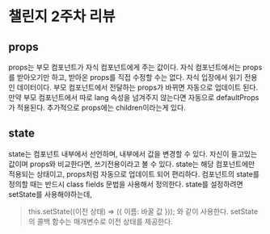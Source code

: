 # 챌린지 2주차 리뷰

## props
props는 부모 컴포넌트가 자식 컴포넌트에게 주는 값이다. 자식 컴포넌트에서는 props를 받아오기만 하고, 받아온 props를 직접 수정할 수는 없다. 자식 입장에서 읽기 전용인 데이터이다.
부모 컴포넌트에서 전달하는 props가 바뀌면 자동으로 업데이트 된다.
만약 부모 컴포넌트에서 따로 lang 속성을 넘겨주지 않는다면 자동으로 defaultProps가 적용된다.
추가적으로 props에는 children이라는게 있다.

## state
state는 컴포넌트 내부에서 선언하며, 내부에서 값을 변경할 수 있다. 자신이 들고있는 값이며 props와 비교한다면, 쓰기전용이라고 볼 수 있다. 
state는 해당 컴포넌트에만 적용되는 상태이고, props처럼 자동으로 업데이트 되어 편리하다. 
컴포넌트의 state를 정의할 때는 반드시 class fields 문법을 사용해서 정의한다.
state를 설정하려면 setState를 사용해야하는데, 
> this.setState((이전 상태) => ({ 이름: 바꿀 값 })); 
와 같이 사용한다. setState의 콜백 함수는 매개변수로 이전 상태를 제공한다. 

